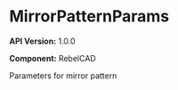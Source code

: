 # MirrorPatternParams

**API Version:** 1.0.0

**Component:** RebelCAD

Parameters for mirror pattern

